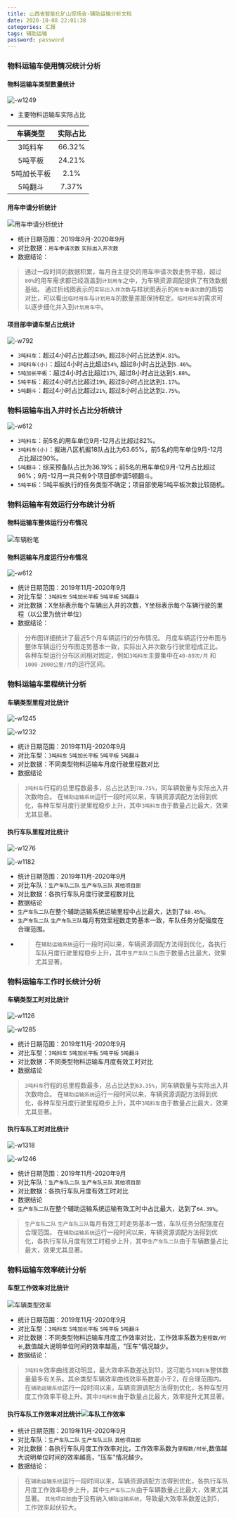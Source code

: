 ```yaml
---
title: 山西省智能化矿山现场会-辅助运输分析文档
date: 2020-10-08 22:01:38
categories: 汇报
tags: 辅助运输
password: password
---
```


### 物料运输车使用情况统计分析
#### 物料运输车类型数量统计
![-w1249](16021534051986.jpg)
* 主要物料运输车实际占比

| 车辆类型 | 实际占比 |
|:----:|:----:|
|  3吨料车    |   66.32%   |
|   5吨平板   |   24.21%   |
|   5吨加长平板   |  2.1%    |
|    5吨翻斗  |   7.37%   |

#### 用车申请分析统计
![用车申请分析统计](echarts.png)

* 统计日期范围：2019年9月-2020年9月
* 对比数据：`用车申请次数`  `实际出入井次数`
* 数据结论：

> 通过一段时间的数据积累，每月自主提交的用车申请次数走势平稳，超过`80%`的用车需求都已经涵盖到`计划用车`之中，为车辆资源调配提供了有效数据基础。
> 通过折线图表示的`实际出入井次数`与柱状图表示的`用车申请次数`的趋势对比，可以看出`临时用车`与`计划用车`的数量差距保持稳定。`临时用车`的需求可以逐步细化并入到`计划用车`中。

#### 项目部申请车型占比统计

![-w792](16021639514233.jpg)

* `3吨料车`：超过4小时占比超过`50%`, 超过8小时占比达到`4.81%`。
* `3吨料车(小)`：超过4小时占比超过`54%`, 超过8小时占比达到`5.46%`。
* `5吨加长平板`：超过4小时占比超过`17%`, 超过8小时占比达到`5.88%`。
* `5吨平板`：超过4小时占比超过`19%`, 超过8小时占比达到`1.17%`。
* `5吨翻斗`：超过4小时占比超过`21%`, 超过8小时占比达到`2.75%`。

### 物料运输车出入井时长占比分析统计
![-w612](16021640656557.jpg)

* `3吨料车`：前5名的用车单位9月-12月占比超过82%。
* `3吨料车(小)`：掘进八区机掘18队占比为63.65%，前5名的用车单位9月-12月占比超过90%。
* `5吨翻斗`：综采预备队占比为36.19%；前5名的用车单位9月-12月占比超过96%；9月-12月一共只有9个项目部申请5顿翻斗。
* `5吨平板`：5吨平板执行的任务类型不确定；项目部使用5吨平板次数比较随机。

### 物料运输车有效运行分布统计分析
#### 物料运输车整体运行分布情况
![车辆粉笔](%E8%BD%A6%E8%BE%86%E7%B2%89%E7%AC%94.png)

#### 物料运输车月度运行分布情况
![-w612](16021541433285.jpg)

* 统计日期范围：2019年11月-2020年9月
* 对比车型：`3吨料车` `5吨加长平板` `5吨平板` `5吨翻斗`
* 对比数据：X坐标表示每个车辆出入井的次数，Y坐标表示每个车辆行驶的里程（以公里为统计单位）
* 数据结论：
> 分布图详细统计了最近5个月车辆运行的分布情况。
> 月度车辆运行分布图与整体车辆运行分布图走势基本一致，实际出入井次数与行驶里程成正比。
> 各种车型运行分布区间相对固定，例如`3吨料车`主要集中在`40-80次/月` 和 `1000-2000公里/月`的运行区间。

### 物料运输车里程统计分析
#### 车辆类型里程对比统计
![-w1245](16021593722821.jpg)

![-w1232](16021550847040.jpg)

* 统计日期范围：2019年11月-2020年9月
* 对比车型：`3吨料车` `5吨加长平板` `5吨平板` `5吨翻斗`
* 对比数据：不同类型物料运输车月度行驶里程数对比
* 数据结论
> `3吨料车`行程的总里程数最多，总占比达到`78.75%`，同车辆数量与实际出入井次数吻合。
> 在`辅助运输系统`运行一段时间以来，车辆资源调配方法得到优化，各种车型月度行驶里程稳步上升，其中`3吨料车`由于数量占比最大，效果尤其显著。

#### 执行车队里程对比统计
![-w1276](16021595302294.jpg)

![-w1182](16021594842117.jpg)

* 统计日期范围：2019年11月-2020年9月
* 对比车队：`生产车队二队`  `生产车队三队` `其他项目部`
* 对比数据：各执行车队月度行驶里程数对比
* 数据结论
* `生产车队二队`在整个辅助运输系统运输里程中占比最大，达到了`68.45%`。
* `生产车队二队`  `生产车队三队`每月有效里程数走势基本一致，车队任务分配强度在合理范围。
* > 在`辅助运输系统`运行一段时间以来，车辆资源调配方法得到优化，各执行车队月度行驶里程稳步上升，其中`生产车队二队`由于数量占比最大，效果尤其显著。

### 物料运输车工作时长统计分析
#### 车辆类型工时对比统计
![-w1126](16021618055308.jpg)

![-w1285](16021617016593.jpg)

* 统计日期范围：2019年11月-2020年9月
* 对比车型：`3吨料车` `5吨加长平板` `5吨平板` `5吨翻斗`
* 对比数据：不同类型物料运输车月度有效工时对比
* 数据结论
> `3吨料车`行程的总里程数最多，总占比达到`63.35%`，同车辆数量与实际出入井次数吻合。
> 在`辅助运输系统`运行一段时间以来，车辆资源调配方法得到优化，各种车型月度行驶里程稳步上升，其中`3吨料车`由于数量占比最大，效果尤其显著。

#### 执行车队工时对比统计

![-w1318](16021622220776.jpg)


![-w1246](16021622941913.jpg)


* 统计日期范围：2019年11月-2020年9月
* 对比车队：`生产车队二队`  `生产车队三队` `其他项目部`
* 对比数据：各执行车队月度有效工时对比
* 数据结论
* `生产车队二队`在整个辅助运输系统运输有效工时中占比最大，达到了`64.39%`。
> `生产车队二队`  `生产车队三队`每月有效工时走势基本一致，车队任务分配强度在合理范围。
> 在`辅助运输系统`运行一段时间以来，车辆资源调配方法得到优化，各执行车队月度有效工时稳步上升，其中`生产车队二队`由于车辆数量占比最大，效果尤其显著。

### 物料运输车效率统计分析
#### 车型工作效率对比统计
![车辆类型效率](%E8%BD%A6%E8%BE%86%E7%B1%BB%E5%9E%8B%E6%95%88%E7%8E%87.png)

* 统计日期范围：2019年11月-2020年9月
* 对比车型：`3吨料车` `5吨加长平板` `5吨平板` `5吨翻斗`
* 对比数据：不同类型物料运输车月度工作效率对比，工作效率系数为`里程数/时长`,数值越大说明单位时间的效率越高，"压车"情况越少。
* 数据结论：
> `3吨料车`效率曲线波动明显，最大效率系数差达到13，这可能与`3吨料车`整体数量最多有关系。其余类型车辆效率曲线效率系数差小于2，在合理范围内。
> 在`辅助运输系统`运行一段时间以来，车辆资源调配方法得到优化，各种车型月度工作效率平稳上升。其中`3吨料车`由于数量占比最大，效率提升尤其显著。


#### 执行车队工作效率对比统计![车队工作效率](%E8%BD%A6%E9%98%9F%E5%B7%A5%E4%BD%9C%E6%95%88%E7%8E%87.png)

* 统计日期范围：2019年11月-2020年9月
* 对比车队：`生产车队二队`  `生产车队三队` `其他项目部`
* 对比数据：各执行车队月度工作效率对比，工作效率系数为`里程数/时长`,数值越大说明单位时间的效率越高，"压车"情况越少。
* 数据结论：
> 在`辅助运输系统`运行一段时间以来，车辆资源调配方法得到优化，各执行车队月度工作效率稳步上升，其中`生产车队二队`由于车辆数量占比最大，效果尤其显著。
> `其他项目部`由于没有纳入`辅助运输系统`，导致最大效率系数差达到5，工作效率起伏较大。